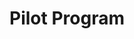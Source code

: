 ---
title: Pilot Program

components:
- component_name: hero
  supertitle: Pilot
  title: Try a school-wide Albert pilot.
  description: The Albert Pilot Program (APP) is the only way for high-potential schools to try Albert at no-cost for 60-days.
  cta_label: Submit application
  cta_url: submit-application
  img_src: "assets/img/pilot-hero.svg"

- component_name: featureGrid
  featureGridItems:
  - img_src: "assets/img/random-img3.svg"
    title: Who
    description: Administrators and curriculum directors involved in the decision making process of ed-tech solutions with at least 75 students.
  - img_src: "assets/img/random-img3.svg"
    title: What
    description: A 4-5 week no-risk pilot of Albert with all of your students and teachers.
  - img_src: "assets/img/random-img3.svg"
    title: Where
    description: We would implement at your school with a dedicated Albert point person to help with every step of the pilot process.
  - img_src: "assets/img/random-img3.svg"
    title: When
    description: Pilots start on a rolling basis during the school year. Apply now and secure a start date. Spots are limited!
  - img_src: "assets/img/random-img3.svg"
    title: Why
    description: You're looking to improve learning outcomes in AP, SAT, ACT, Common Core, and NGSS and want a risk-free Albert trial.

- component_name: interstitial
  component_large: true
  title: Begin your Albert experience today!
  cta_label: Submit Application
  cta_link: ""
---